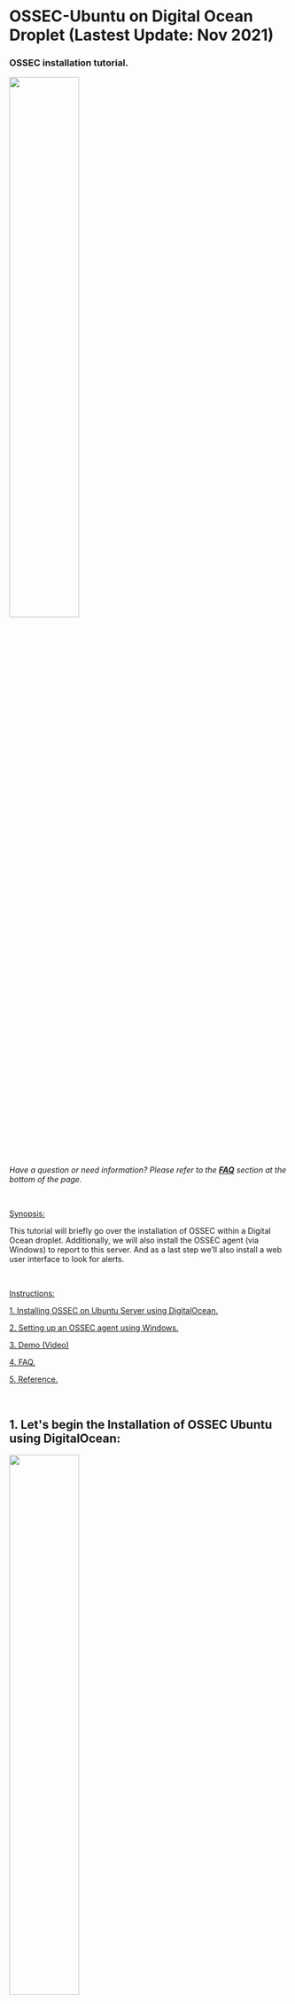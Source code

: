 
# OSSEC-Ubuntu on Digital Ocean Droplet (Lastest Update: Nov 2021)



### OSSEC installation tutorial.


<img src="https://www.ossec.net/wp-content/uploads/2019/01/ossec.png" width=50% height=50%> 


*Have a question or need information? Please refer to the **[FAQ](#faq)** section at the bottom of the page.*

</br>

<ins>Synopsis:</ins>

This tutorial will briefly go over the installation of OSSEC within a Digital Ocean droplet.
Additionally, we will also install the OSSEC agent (via Windows) to report to this server. And as a last step we’ll also install a web user interface to look for alerts.

</br>

<ins>Instructions:</ins>

[1. Installing OSSEC on Ubuntu Server using DigitalOcean.](#1-lets-begin-the-installation-of-ossec-ubuntu-using-digitalocean)

[2. Setting up an OSSEC agent using Windows.](#2-next-setting-up-an-agent-and-connecting-to-the-server)

[3. Demo (Video)](#demo-instructional-video)

[4. FAQ.](#faq)

[5. Reference.](#reference)

</br>


## 1. Let's begin the Installation of OSSEC Ubuntu using DigitalOcean:

<img src="https://images.squarespace-cdn.com/content/v1/5980deaee6f2e1738e18738c/1550165343634-2QDHAJHNQ82KZZ8KY91C/start-here-gif.gif" width=50% height=50%>

Update system sources

``` $ sudo apt update ``` 

<br/>
<br/>

Upgrade packages

``` $ sudo apt upgrade -y ``` 

<br/>
<br/>

Install the packages to build OSSEC from sources.

``` $ sudo apt install build-essential gcc make unzip sendmail inotify-tools expect libevent-dev libpcre2-dev libz-dev libssl-dev -y ``` 


<br/>
<br/>


Begin to download OSSEC.

 ``` $ sudo wget -P /opt https://github.com/ossec/ossec-hids/archive/3.6.0.tar.gz ``` 


<br/>
<br/>


Extract them from the tar. Use the following command:

 ``` $ sudo tar -zxf /opt/3.6.0.tar.gz --directory /opt ``` 

<br/>
<br/>


Once downloaded start the installation.

 ``` $ sudo sh /opt/ossec-hids-3.6.0/install.sh ``` 

<br/>
<br/>


The first questions is what language would you like to install OSSEC in on your system.

 ``` $ sudo sh /opt/ossec-hids-3.6.0/install.sh ``` 

<br/>
<br/>



(en/br/cn/de/el/es/fr/hu/it/jp/nl/pl/ru/sr/tr?) [en]:

I’ll choose the default. (Select differently if you want another language.)

Than  ``` PRESS ENTER. ``` 

<br/>
<br/>



Next install the OSSEC script.

OSSEC HIDS v3.6.0 Installation Script - http://www.ossec.net


You are about to start the installation process of the OSSEC HIDS.

You must have a C compiler pre-installed in your system.


- System: Linux ossecman 4.15.0-88-generic

- User: root

- Host: ossecman

 ``` -- Press ENTER to continue or Ctrl-C to abort. -- ``` 


<br/>
<br/>



Answer the following questions:

1- What kind of installation do you want (server, agent, local, hybrid or help)?

Type  ``` server ``` . 

<br/>
<br/>


You'll see.

- Server installation chosen.


Choose where to install OSSEC.

2- Setting up the installation environment.


- Choose where to install the OSSEC HIDS [/var/ossec]:

 ``` Use the default by pressing enter ``` 

<br/>
<br/>



Proceed to configure OSSEC.

3- Configuring the OSSEC HIDS.


3.1- Do you want e-mail notification? (y/n) [y]:

Type  ``` Yes ``` 

<br/>
<br/>



- What's your e-mail address?

 ``` Type the **your email** or use **root@localhost** ``` 

<br/>
<br/>



3.1- Do you want e-mail notification? (y/n) [y]:

<br/>

Type  ``` Y ``` 

<br/>
<br/>

- What's your e-mail address? root@localhost or your email address.


- We found your SMTP server as: 127.0.0.1 or IP Address of server 


- Do you want to use it? (y/n) [y]:

<br/>

Type  ``` Y ``` 

<br/>
<br/>

Note: This option alerts will be root’s mail account. And they will read similar to this following format.



3.2- Do you want to run the integrity check daemon? (y/n) [y]:

<br/>

Type  ``` Y ``` 


<br/>
<br/>


Time to ask if a rootkit check daemon is of your interest. Why not? 


<br/>

Type  ``` Y ``` 


<br/>
<br/>


3.3- Do you want to run the rootkit detection engine? (y/n) [y]:

<br/>

 ``` Y ``` 


<br/>
<br/>


3.4- Active response allows you to execute a specific

command based on the events received. For example,

you can block an IP address or disable access for

a specific user.

More information at:

http://www.ossec.net/en/manual.html#active-response

- Do you want to enable active response? (y/n) [y]:

If you want strongest security than choose:


<br/>

Type  ``` Y ``` 

<br/>
<br/>


Now we’ll be aksed an interesting question.

- By default, we can enable the host-deny and the

firewall-drop responses. The first one will add

a host to the /etc/hosts.deny and the second one

will block the host on iptables (if linux) or on

ipfilter (if Solaris, FreeBSD or NetBSD).

- They can be used to stop SSHD brute force scans,

portscans and some other forms of attacks. You can

also add them to block on snort events, for example.

- Do you want to enable the firewall-drop response? (y/n) [y]: 

<br/>

Choose  ``` Y ``` 


<br/>
<br/>



If you choose yes you’ll see something like this.


- firewall-drop enabled (local) for levels >= 6

- (_note_an_ip_address_should_appear_here)


Go to next question.


Now, this question will be asked.

Do you want to add more IPs to the white list? (y/n)? [n]:

 ``` Press Enter ``` 

<br/>
<br/>


Next, is enabling system log remotely.


3.5- Do you want to enable remote syslog (port 514 udp)? (y/n) [y]:

 ``` Press Enter ``` 

<br/>
<br/>



Now after all the questions you should see something similar to this message.


3.6- Setting the configuration to analyze the following logs:

-- /var/log/auth.log

-- /var/log/syslog

-- /var/log/dpkg.log


 ``` --- Press ENTER to continue --- ``` 

<br/>
<br/>



The last message from the build will read very similar to this.

- System is Debian (Ubuntu or derivative).

- Init script modified to start OSSEC HIDS during boot.

- Configuration finished properly.

- To start OSSEC HIDS:

/var/ossec/bin/ossec-control start

- To stop OSSEC HIDS:

/var/ossec/bin/ossec-control stop

- The configuration can be viewed or modified at /var/ossec/etc/ossec.conf

Thanks for using the OSSEC HIDS.

If you have any question, suggestion or if you find any bug,

contact us at https://github.com/ossec/ossec-hids or using

our public maillist at

https://groups.google.com/forum/#!forum/ossec-list

More information can be found at http://www.ossec.net

<br/>
<br/>


 ``` --- Press ENTER to finish (maybe more information below). --- ``` 

Click enter and continue.

<img src="https://c.tenor.com/0AVbKGY_MxMAAAAM/check-mark-verified.gif" width=20% height=20%>  

## You server should now be installed and operational.


<br/>
<br/>


<img src="https://i.dlpng.com/static/png/6994062_preview.png" width=50% height=50%>  

# 2. Next, setting up an agent and connecting to the server.

Run the 'manage_agents' to add or remove them:

/var/ossec/bin/manage_agents

More information at:

http://www.ossec.net/en/manual.html#ma



Once OSSEC has been finally installed we need to make systemd aware of it so can can monitor processes related to it with sytem-based tools.

 ``` $ sudo systemctl enable ossec ``` 

Run the manage agent command.

 ``` sudo /var/ossec/bin/manage_agents ``` 


To create a new agent we will select option (A)dd an agent.

 ``` A ``` 
 
Name your new agent:

 ``` Please Enter the agent name you want here.```

Enter your Windows computer ip address: (You can use myip.com and copy the host address.)

 ``` Please Enter your Windows IP here.```

Confirm by entering 

 ``` Y ``` 
 
 Now go to 
 
```  https://www.ossec.net/download-ossec/ ``` 

And download the following file.

 ``` "Agent Windows"	(ossec-agent-win32-3.6.0.exe) ``` 

Right click and Run as the download file Adminstrator.

Now return to the command prompt window used to connect to the OSSEC server and extract the key. 

Use (E)xtract key for agent.

 ``` E ``` 
 
Than highlight and copy the key shown the command problem 
 
  ``` The key will be under "Agent key information for ' ' is: "  ``` 
  
Paste the long code in the the authentication key section of the (OSSEC) Agent Windows.

 ``` Confirm key by pressing OK  ``` 
  
Lastly, make sure the OSSEC Server IP matches the same IP from your digital ocean droplet.

 ``` Confirm that IP address you entered for Server IP is correct "  ``` 
 
 Inside OSSEC Agent Manager
 
 ``` In top left click "Manage" and than navigate and click "Start OSSEC" ``` 
 
 The OSSEC Agent Manager should successfully be connected and operational.


WORK IN PROGRESS
CONTINUE
CONTINUE
CONTINUE
CONTINUE
CONTINUE
CONTINUE
CONTINUE

<br/>
<br/>


<img src="https://media4.giphy.com/media/l0Ex9wjSaCkrCuKC4/giphy.gif" width=50% height=50%>

## Congratulations! You've sucessfully installed an OSSEC Server, Agent and Web UI.

<br/>
<br/>

# DEMO (Instructional Video)

[![Alt text](https://i9.ytimg.com/vi_webp/M57CplR6he4/mqdefault.webp?sqp=CISi_owG&rs=AOn4CLCP90pE6PxrseKwq89WYGv8qUJhlw)](https://www.youtube.com/watch?v=M57CplR6he4)

</br>
</br>

# FAQ

**What is OSSEC and how does it work?**

OSSEC is open-sourced software, that has Host-based Intrusion Detection System or HIDS. The HID system features log analysis, windows registry monitoring, regulated integrity checks, time-based alerts, active response and rootkit detection. Altogether, this application is useful if you want observe all things taking place on your server and have it logged and reported to you.


**What does the program do?**

OSSEC encorporates itself onto your server and serves as a detection system against intruders or unauthorized/suspicious access.


**What problem does the application solve?**

OSSEC aims to solve issues of intrusion on systems that will otherwise go unnoticed if you have no system logging or lack the capacity to protect your server from any unwanted access.

**Use cases**
Give 3 use case for the software.

<ins>Examples:</ins>

1 – Someone tries to use a rootkit
2 – Someone tries to access your server without authorization
3 – Someone has incorrect access key user agent

Final Review

**Is this software any good?** 

I believe this software is good because it helps detect any unseen or overlooked activity that takes place on your server.

**What are its pros and cons.**

<ins>Pros:</ins>
The software allows you to change settings to your liking and adjust them immediately.
You receive updates about any issues or flags taking place on the server.
The OSSEC software used with Ubuntu 20.04 is completely free and open-source.

<ins>Cons:</ins>
The WEB-GUI is outdated and is difficult to setup.
The Agent installation is tedious and requires the deletion of parent folders.
Sometimes install the OSSEC server requires deletion of folders or files and than reinstalling using command prompts manually.


**Can you see yourself using this tool in the future.**

Yes, I definitely see myself using this tool in the future especially because it is an open-source software. For example, if I were to host a game server and I wanted to make sure unauthorized access or changes weren't made I could be notified by them via E-mail.

**What did you learn from using this software?**

I learned how something as simple as system log can be intergrated into a software to feature a detection system. The intrusion detection feature creates notification via E-mail or through server web address. These can be used during an attack on your server and because the service is open source you can easily install it without and fees and test out many features offered by OSSEC.

# Possible Error(s)

![ERROR installing ubuntu](https://user-images.githubusercontent.com/90642714/143454893-3ff8447b-bdd1-41ec-92be-7f35c35e3fac.jpg)

**Please note:** There is a possible error encountered when installing OSSEC automatically using the following command prompt on Ubuntu. 

``` Recommended Solution: Install the OSSEC server manually and proceed use the Github instructions list above. ``` **[Instructions here.](#ossec-installation-tutorial)** 

# Platforms & Software used.

<img src="https://digital.ai/sites/default/files/pictures/styles/maxwidth_300/public/pt_logos/ossec.png?itok=koaDq_K2" width=15% height=15%> https://www.ossec.net/download-ossec/


<img src="https://meterpreter.org/wp-content/uploads/2018/10/ubuntu.png" width=15% height=15%> https://releases.ubuntu.com/20.04/



<img src="https://upload.wikimedia.org/wikipedia/commons/thumb/f/ff/DigitalOcean_logo.svg/768px-DigitalOcean_logo.svg.png" width=15% height=15%> https://www.digitalocean.com/

<br/>
<br/>

### Reference: 

https://www.adminbyaccident.com/security/how-to-install-ossec-server-on-ubuntu/ by Albert Valbuena

<br/>

### This Project was created while attending a course at Bronx Community College.

Special Thanks to Professor Edwin-Reed-Sanchez.

GitHub Written by: Delawn Khudan and Shaina Mirabal

<img src="https://www.cuny.edu/wp-content/uploads/sites/4/page-assets/home-preview/cuny-tuesday/CUNYGive-BCC-ani.gif" width=50% height=50%>

